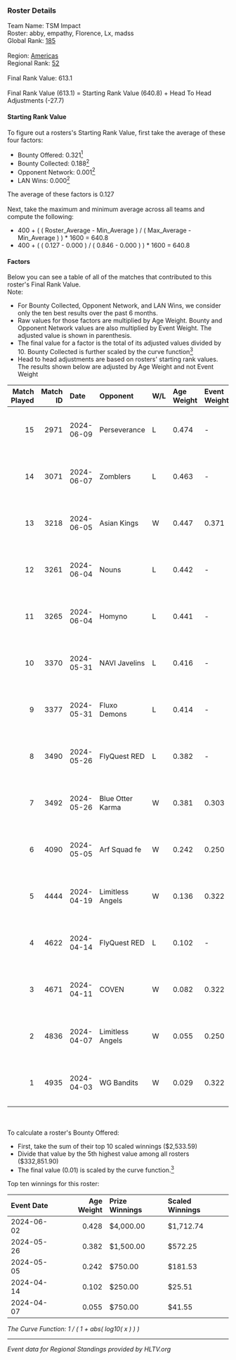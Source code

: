 ### Roster Details<br />
Team Name: TSM Impact<br />
Roster: abby, empathy, Florence, Lx, madss<br />
Global Rank: [185](../../standings_global_2024_09_26.md)<br />
<br />
Region: [Americas]( ../../standings_americas_2024_09_26.md)<br />
Regional Rank: [52]( ../../standings_americas_2024_09_26.md)<br />
<br />
Final Rank Value:  613.1<br />
<br />
Final Rank Value (613.1) = Starting Rank Value (640.8) + Head To Head Adjustments (-27.7)<br />

#### Starting Rank Value<br />
To figure out a rosters's Starting Rank Value, first take the average of these four factors:<br />
- Bounty Offered: 0.321[<sup>1</sup>](#table2)
- Bounty Collected: 0.188[<sup>2</sup>](#table1)
- Opponent Network: 0.001[<sup>2</sup>](#table1)
- LAN Wins: 0.000[<sup>2</sup>](#table1)

The average of these factors is 0.127<br />
<br />
Next, take the maximum and minimum average across all teams and compute the following:<br />
- 400 + ( ( Roster_Average - Min_Average ) / ( Max_Average - Min_Average ) ) * 1600 = 640.8
- 400 + ( ( 0.127 - 0.000 ) / ( 0.846 - 0.000 ) ) * 1600 = 640.8


#### Factors<br />
Below you can see a table of all of the matches that contributed to this roster's Final Rank Value.<br />
Note:<br />

- For Bounty Collected, Opponent Network, and LAN Wins, we consider only the ten best results over the past 6 months.
- Raw values for those factors are multiplied by Age Weight. Bounty and Opponent Network values are also multiplied by Event Weight. The adjusted value is shown in parenthesis.
- The final value for a factor is the total of its adjusted values divided by 10. Bounty Collected is further scaled by the curve function[<sup>3</sup>](#curveFunction)
- Head to head adjustments are based on rosters' starting rank values. The results shown below are adjusted by Age Weight and not Event Weight
<span id="table1"></span><br />


| Match Played | Match ID | Date       | Opponent         | W/L | Age Weight | Event Weight | Bounty Collected | Opponent Network | LAN Wins  | H2H Adj. | Roster                             |
| -: | -: | :- | :- | :- | :- | :- | :- | :- | :- | -: | :- |
|           15 |     2971 | 2024-06-09 | Perseverance     | L   | 0.474      | -            | -                | -                | -         |    -9.91 | abby, empathy, Florence, Lx, madss |
|           14 |     3071 | 2024-06-07 | Zomblers         | L   | 0.463      | -            | -                | -                | -         |   -10.01 | abby, empathy, Florence, Lx, madss |
|           13 |     3218 | 2024-06-05 | Asian Kings      | W   | 0.447      | 0.371        | 0.000 (0.000)    | 0.000 (0.000)    | 0 (0.000) |     2.98 | abby, empathy, Florence, Lx, madss |
|           12 |     3261 | 2024-06-04 | Nouns            | L   | 0.442      | -            | -                | -                | -         |    -1.17 | abby, empathy, Florence, Lx, madss |
|           11 |     3265 | 2024-06-04 | Homyno           | L   | 0.441      | -            | -                | -                | -         |    -6.66 | abby, empathy, Florence, Lx, madss |
|           10 |     3370 | 2024-05-31 | NAVI Javelins    | L   | 0.416      | -            | -                | -                | -         |    -4.34 | abby, empathy, Lx, madss, phoebe   |
|            9 |     3377 | 2024-05-31 | Fluxo Demons     | L   | 0.414      | -            | -                | -                | -         |    -4.70 | abby, empathy, Lx, madss, phoebe   |
|            8 |     3490 | 2024-05-26 | FlyQuest RED     | L   | 0.382      | -            | -                | -                | -         |    -5.39 | abby, empathy, Lx, madss, phoebe   |
|            7 |     3492 | 2024-05-26 | Blue Otter Karma | W   | 0.381      | 0.303        | 0.001 (0.000)    | 0.085 (0.010)    | 0 (0.000) |     5.29 | abby, empathy, Lx, madss, phoebe   |
|            6 |     4090 | 2024-05-05 | Arf Squad fe     | W   | 0.242      | 0.250        | 0.004 (0.000)    | 0.062 (0.004)    | 0 (0.000) |     3.86 | abby, empathy, Lx, madss, phoebe   |
|            5 |     4444 | 2024-04-19 | Limitless Angels | W   | 0.136      | 0.322        | 0.001 (0.000)    | 0.003 (0.000)    | 0 (0.000) |     1.83 | abby, empathy, Lx, madss, phoebe   |
|            4 |     4622 | 2024-04-14 | FlyQuest RED     | L   | 0.102      | -            | -                | -                | -         |    -1.45 | abby, empathy, Lx, madss, phoebe   |
|            3 |     4671 | 2024-04-11 | COVEN            | W   | 0.082      | 0.322        | 0.000 (0.000)    | 0.000 (0.000)    | 0 (0.000) |     0.83 | abby, empathy, Lx, madss, phoebe   |
|            2 |     4836 | 2024-04-07 | Limitless Angels | W   | 0.055      | 0.250        | 0.001 (0.000)    | 0.003 (0.000)    | 0 (0.000) |     0.74 | abby, empathy, Lx, madss, phoebe   |
|            1 |     4935 | 2024-04-03 | WG Bandits       | W   | 0.029      | 0.322        | 0.000 (0.000)    | 0.005 (0.000)    | 0 (0.000) |     0.38 | abby, empathy, Lx, madss, phoebe   |

<br />
<span id="table2"></span><br />
To calculate a roster's Bounty Offered:<br />

- First, take the sum of their top 10 scaled winnings ($2,533.59)
- Divide that value by the 5th highest value among all rosters ($332,851.90)
- The final value (0.01) is scaled by the curve function.[<sup>3</sup>](#curveFunction)

Top ten winnings for this roster:<br />

| Event Date | Age Weight | Prize Winnings | Scaled Winnings |
| :- | -: | :- | :- |
| 2024-06-02 |      0.428 | $4,000.00      | $1,712.74       |
| 2024-05-26 |      0.382 | $1,500.00      | $572.25         |
| 2024-05-05 |      0.242 | $750.00        | $181.53         |
| 2024-04-14 |      0.102 | $250.00        | $25.51          |
| 2024-04-07 |      0.055 | $750.00        | $41.55          |


<span id="curveFunction"></span>_The Curve Function: 1 / ( 1 + abs( log10( x ) ) )_<br />

---
_Event data for Regional Standings provided by HLTV.org_<br />
